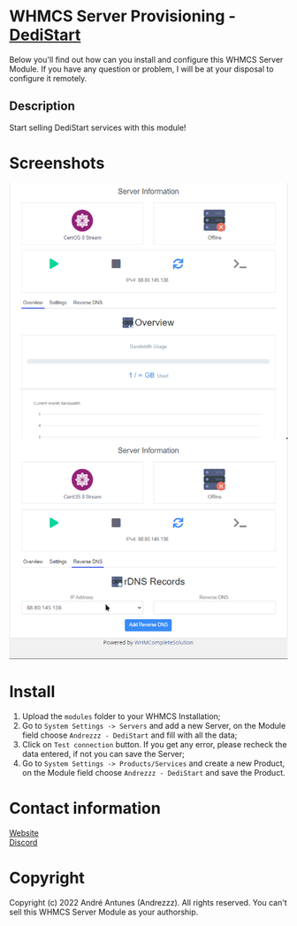 # WHMCS Server Provisioning - [DediStart](https://www.dedistart.com/)
Below you'll find out how can you install and configure this WHMCS Server Module. If you have any question or problem, I will be at your disposal to configure it remotely.

## Description
Start selling DediStart services with this module!

# Screenshots
![Overview](Screenshots/Overview.gif)
![rDNS](Screenshots/rDNS.gif)

# Install
1. Upload the `modules` folder to your WHMCS Installation;
2. Go to `System Settings -> Servers` and add a new Server, on the Module field choose `Andrezzz - DediStart` and fill with all the data;
3. Click on `Test connection` button. If you get any error, please recheck the data entered, if not you can save the Server;
4. Go to `System Settings -> Products/Services` and create a new Product, on the Module field choose `Andrezzz - DediStart` and save the Product.

# Contact information
[Website](https://www.andrezzz.pt)<br>
[Discord](https://www.andrezzz.pt/discord)<br>

# Copyright
Copyright (c) 2022 André Antunes (Andrezzz). All rights reserved. You can't sell this WHMCS Server Module as your authorship.
